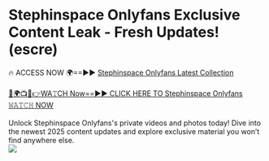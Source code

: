 # Stephinspace Onlyfans Exclusive Content Leak - Fresh Updates! (escre)

🔥 ACCESS NOW 🌍==►► <a href="https://tinyurl.com/kvy9nzfs" rel="nofollow">Stephinspace Onlyfans Latest Collection</a>
<br><br>
[🔴🌍📺📱👉WA𝚃CH Now==►► CLICK HERE TO Stephinspace Onlyfans 𝚆𝙰𝚃𝙲𝙷 NOW](https://tinyurl.com/kvy9nzfs)
<br><br>
Unlock Stephinspace Onlyfans's private videos and photos today! Dive into the newest 2025 content updates and explore exclusive material you won’t find anywhere else.
<br>
<a href="https://tinyurl.com/kvy9nzfs" rel="nofollow" data-target="animated-image.originalLink"><img src="https://camo.githubusercontent.com/8a4f000d20f83aca3bf7ec5f350d767afa0574a8a352519fd8cfa583a6f93a33/68747470733a2f2f692e696d6775722e636f6d2f644a486b345a712e676966" data-canonical-src="https://i.imgur.com/dJHk4Zq.gif" style="max-width: 100%; display: inline-block;" data-target="animated-image.originalImage"></a>
<br>
